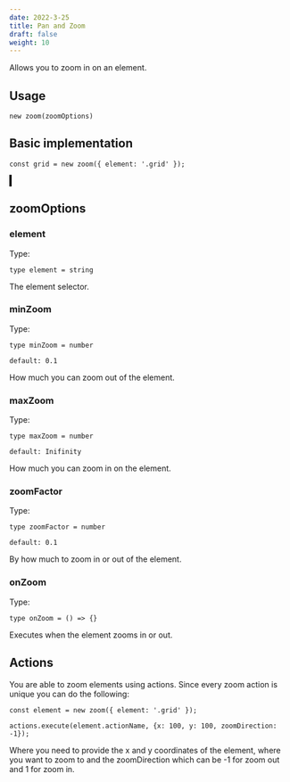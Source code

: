 ```yaml
---
date: 2022-3-25
title: Pan and Zoom
draft: false
weight: 10
---
```


Allows you to zoom in on an element.

## Usage

```
new zoom(zoomOptions)
```

## Basic implementation

```
const grid = new zoom({ element: '.grid' });
```

<object style="border: 2px solid black;" data="../../interaction-manager/Zoom/pan-zoom.html" width="1000" height="600"></object>

## zoomOptions

### element

Type:

```
type element = string
```

The element selector.

### minZoom

Type:

```
type minZoom = number
```

`default: 0.1`

How much you can zoom out of the element.

### maxZoom

Type:

```
type maxZoom = number
```

`default: Inifinity`

How much you can zoom in on the element.

### zoomFactor

Type:

```
type zoomFactor = number
```

`default: 0.1`

By how much to zoom in or out of the element.

### onZoom

Type:

```
type onZoom = () => {}
```

Executes when the element zooms in or out.

## Actions

You are able to zoom elements using actions. Since every zoom action is unique you can do the following:

```
const element = new zoom({ element: '.grid' });

actions.execute(element.actionName, {x: 100, y: 100, zoomDirection: -1});
```

Where you need to provide the x and y coordinates of the element, where you want to zoom to and the zoomDirection which can be -1 for zoom out and 1 for zoom in.
